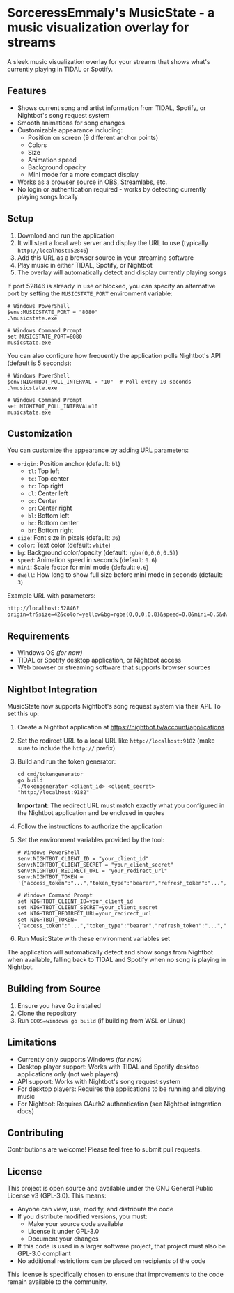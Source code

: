 # SorceressEmmaly's MusicState - a music visualization overlay for streams

A sleek music visualization overlay for your streams that shows what's currently playing in TIDAL or Spotify.

## Features

- Shows current song and artist information from TIDAL, Spotify, or Nightbot's song request system
- Smooth animations for song changes
- Customizable appearance including:
  - Position on screen (9 different anchor points)
  - Colors
  - Size
  - Animation speed
  - Background opacity
  - Mini mode for a more compact display
- Works as a browser source in OBS, Streamlabs, etc.
- No login or authentication required - works by detecting currently playing songs locally

## Setup

1. Download and run the application
2. It will start a local web server and display the URL to use (typically `http://localhost:52846`)
3. Add this URL as a browser source in your streaming software
4. Play music in either TIDAL, Spotify, or Nightbot
5. The overlay will automatically detect and display currently playing songs

If port 52846 is already in use or blocked, you can specify an alternative port by setting the `MUSICSTATE_PORT` environment variable:

```
# Windows PowerShell
$env:MUSICSTATE_PORT = "8080"
.\musicstate.exe

# Windows Command Prompt
set MUSICSTATE_PORT=8080
musicstate.exe
```

You can also configure how frequently the application polls Nightbot's API (default is 5 seconds):

```
# Windows PowerShell
$env:NIGHTBOT_POLL_INTERVAL = "10"  # Poll every 10 seconds
.\musicstate.exe

# Windows Command Prompt
set NIGHTBOT_POLL_INTERVAL=10
musicstate.exe
```

## Customization

You can customize the appearance by adding URL parameters:

- `origin`: Position anchor (default: `bl`)
  - `tl`: Top left
  - `tc`: Top center
  - `tr`: Top right
  - `cl`: Center left
  - `cc`: Center
  - `cr`: Center right
  - `bl`: Bottom left
  - `bc`: Bottom center
  - `br`: Bottom right
- `size`: Font size in pixels (default: `36`)
- `color`: Text color (default: `white`)
- `bg`: Background color/opacity (default: `rgba(0,0,0,0.5)`)
- `speed`: Animation speed in seconds (default: `0.6`)
- `mini`: Scale factor for mini mode (default: `0.6`)
- `dwell`: How long to show full size before mini mode in seconds (default: `3`)

Example URL with parameters:

```text
http://localhost:52846?origin=tr&size=42&color=yellow&bg=rgba(0,0,0,0.8)&speed=0.8&mini=0.5&dwell=5
```

## Requirements

- Windows OS _(for now)_
- TIDAL or Spotify desktop application, or Nightbot access
- Web browser or streaming software that supports browser sources

## Nightbot Integration

MusicState now supports Nightbot's song request system via their API. To set this up:

1. Create a Nightbot application at https://nightbot.tv/account/applications
2. Set the redirect URL to a local URL like `http://localhost:9182` (make sure to include the `http://` prefix)
3. Build and run the token generator:
   ```
   cd cmd/tokengenerator
   go build
   ./tokengenerator <client_id> <client_secret> "http://localhost:9182"
   ```
   
   **Important**: The redirect URL must match exactly what you configured in the Nightbot application and be enclosed in quotes
4. Follow the instructions to authorize the application
5. Set the environment variables provided by the tool:
   ```
   # Windows PowerShell
   $env:NIGHTBOT_CLIENT_ID = "your_client_id"
   $env:NIGHTBOT_CLIENT_SECRET = "your_client_secret"
   $env:NIGHTBOT_REDIRECT_URL = "your_redirect_url" 
   $env:NIGHTBOT_TOKEN = '{"access_token":"...","token_type":"bearer","refresh_token":"...","expiry":"..."}'
   
   # Windows Command Prompt
   set NIGHTBOT_CLIENT_ID=your_client_id
   set NIGHTBOT_CLIENT_SECRET=your_client_secret
   set NIGHTBOT_REDIRECT_URL=your_redirect_url
   set NIGHTBOT_TOKEN={"access_token":"...","token_type":"bearer","refresh_token":"...","expiry":"..."}
   ```
6. Run MusicState with these environment variables set

The application will automatically detect and show songs from Nightbot when available, falling back to TIDAL and Spotify when no song is playing in Nightbot.

## Building from Source

1. Ensure you have Go installed
2. Clone the repository
3. Run `GOOS=windows go build` (if building from WSL or Linux)

## Limitations

- Currently only supports Windows _(for now)_
- Desktop player support: Works with TIDAL and Spotify desktop applications only (not web players)
- API support: Works with Nightbot's song request system
- For desktop players: Requires the applications to be running and playing music
- For Nightbot: Requires OAuth2 authentication (see Nightbot integration docs)

## Contributing

Contributions are welcome! Please feel free to submit pull requests.

## License

This project is open source and available under the GNU General Public License v3 (GPL-3.0). This means:

- Anyone can view, use, modify, and distribute the code
- If you distribute modified versions, you must:
  - Make your source code available
  - License it under GPL-3.0
  - Document your changes
- If this code is used in a larger software project, that project must also be GPL-3.0 compliant
- No additional restrictions can be placed on recipients of the code

This license is specifically chosen to ensure that improvements to the code remain available to the community.
